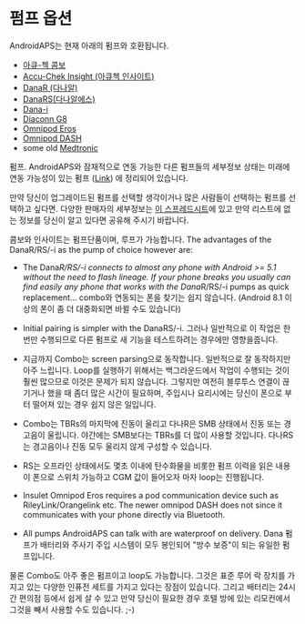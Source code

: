 # 펌프 옵션

AndroidAPS는 현재 아래의 펌프와 호환됩니다.

* [아큐-첵 콤보](../Configuration/Accu-Chek-Combo-Pump.md)
* [Accu-Chek Insight (아큐첵 인사이트)](../Configuration/Accu-Chek-Insight-Pump.md)
* [DanaR (다나알)](../Configuration/DanaR-Insulin-Pump.md)
* [DanaRS(다나알에스)](../Configuration/DanaRS-Insulin-Pump.md)
* [Dana-i](../Configuration/DanaRS-Insulin-Pump.md)
* [Diaconn G8 ](../Configuration/DiaconnG8.rst)
* [Omnipod Eros](../Configuration/OmnipodEros.rst)
* [Omnipod DASH](../Configuration/OmnipodDASH.md)
* some old [Medtronic](../Configuration/MedtronicPump.md)

펌프. AndroidAPS와 잠재적으로 연동 가능한 다른 펌프들의 세부정보 상태는 미래에 연동 가능성이 있는 펌프 ([Link](Future-possible-Pump-Drivers.md)) 에 정리되어 있습니다.

만약 당신이 업그레이드된 펌프를 선택할 생각이거나 많은 사람들이 선택하는 펌프를 선택하고 싶다면. 다양한 판매자의 세부정보는 [이 스프레드시트](https://drive.google.com/open?id=1CRfmmjA-0h_9nkRViP3J9FyflT9eu-a8HeMrhrKzKz0)에 있고 만약 리스트에 없는 정보를 당신이 알고 있다면 공유해 주시기 바랍니다.

콤보와 인사이트는 펌프단품이며, 루프가 가능합니다. The advantages of the DanaR/RS/-i as the pump of choice however are:

* The Dana*R/RS/-i connects to almost any phone with Android >= 5.1 without the need to flash lineage. If your phone breaks you usually can find easily any phone that works with the Dana*R/RS/-i pumps as quick replacement... combo와 연동되는 폰을 찾기는 쉽지 않습니다. (Android 8.1 이상의 폰이 좀 더 대중화되면 바뀔 수도 있습니다)

* Initial pairing is simpler with the DanaRS/-i. 그러나 일반적으로 이 작업은 한 번만 수행되므로 다른 펌프로 새 기능을 테스트하려는 경우에만 영향을줍니다.

* 지금까지 Combo는 screen parsing으로 동작합니다. 일반적으로 잘 동작하지만 아주 느립니다. Loop를 실행하기 위해서는 백그라운드에서 작업이 수행되는 것이 훨씬 많으므로 이것은 문제가 되지 않습니다. 그렇지만 여전히 블루투스 연결이 끊기거나 했을 때 좀더 많은 시간이 필요하며, 주입시나 요리시에는 당신이 폰으로 부터 떨어져 있는 경우 쉽지 않은 일입니다.

* Combo는 TBRs의 마지막에 진동이 울리고 다나R은 SMB 상태에서 진동 또는 경고음이 울립니다. 야간에는 SMB보다는 TBRs를 더 많이 사용할 것입니다. 다나RS는 경고음이나 진동 모두 울리지 않게 구성할 수 있습니다.

* RS는 오프라인 상태에서도 몇초 이내에 탄수화물을 비롯한 펌프 이력을 읽은 내용이 폰으로 스위치 가능하고 CGM 값이 들어오자 마자 loop는 진행됩니다.

* Insulet Omnipod Eros requires a pod communication device such as RileyLink/Orangelink etc. The newer omnipod DASH does not since it communicates with your phone directly via Bluetooth.

* All pumps AndroidAPS can talk with are waterproof on delivery. Dana 펌프가 배터리와 주사기 주입 시스템이 모두 봉인되어 "방수 보증"이 되는 유일한 펌프입니다.

물론 Combo도 아주 좋은 펌프이고 loop도 가능합니다. 그것은 표준 루어 락 장치를 가지고 있는 다양한 인퓨전 세트를 가지고 있다는 장점이 있습니다. 그리고 배터리는 24시간 편의점 등에서 쉽게 살 수 있고 만약 당신이 필요한 경우 호텔 방에 있는 리모컨에서 그것을 빼서 사용할 수도 있습니다. ;-)
